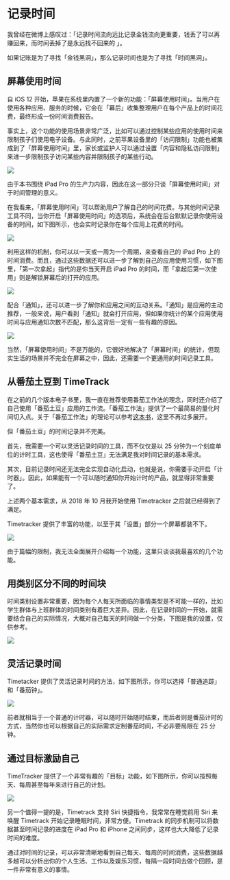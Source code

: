 # 记录时间

我曾经在微博上感叹过：「记录时间流向远比记录金钱流向更重要，钱丢了可以再赚回来，而时间丢掉了是永远找不回来的 」。

如果记账是为了寻找「金钱黑洞」，那么记录时间也是为了寻找「时间黑洞」。

## 屏幕使用时间

自 iOS 12 开始，苹果在系统里内置了一个新的功能：「屏幕使用时间」。当用户在使用各种应用、服务的时候，它会在「幕后」收集整理用户在每个产品上的时间花费，最终形成一份时间消费报告。

事实上，这个功能的使用场景非常广泛，比如可以通过控制某些应用的使用时间来限制孩子们使用电子设备。与此同时，之前苹果设备里的「访问限制」功能也被集成到了「屏幕使用时间」里，家长或监护人可以通过设置「内容和隐私访问限制」来进一步限制孩子访问某些内容并限制孩子的某些行动。


![](https://ebookimage.dailyio.cn/2019/07/10/15627239383177.png)



由于本书围绕 iPad Pro 的生产力内容，因此在这一部分只谈「屏幕使用时间」对于时间管理的意义。

在我看来，「屏幕使用时间」可以帮助用户了解自己的时间花费。与其他时间记录工具不同，当你开启「屏幕使用时间」的选项后，系统会在后台默默记录你使用设备的时间，如下图所示，也会实时记录你在每个应用上花费的时间。


![](https://ebookimage.dailyio.cn/2019/07/10/15627239636312.gif)



利用这样的机制，你可以以一天或一周为一个周期，来查看自己的 iPad Pro 上的时间消费。而且，通过这些数据还可以进一步了解到自己的应用使用习惯，如下图里，「第一次拿起」指代的是你当天开启 iPad Pro 的时间，而「拿起后第一次使用」则是解锁屏幕后的打开的应用。


![](https://ebookimage.dailyio.cn/2019/07/10/15627239746914.png)



配合「通知」，还可以进一步了解你和应用之间的互动关系。「通知」是应用的主动推荐，一般来说，用户看到「通知」就会打开应用，但如果你统计的某个应用使用时间与应用通知次数不匹配，那么这背后一定有一些有趣的原因。



![](https://ebookimage.dailyio.cn/2019/07/10/15627239841364.png)



当然，「屏幕使用时间」不是万能的，它很好地解决了「屏幕时间」的统计，但现实生活的场景并不完全在屏幕之中，因此，还需要一个更通用的时间记录工具。



## 从番茄土豆到 TimeTrack

在之前的几个版本电子书里，我一直在推荐使用番茄工作法的理念，同时还介绍了自己使用「番茄土豆」应用的工作流。「番茄工作法」提供了一个最简易的量化时间切入点。关于「番茄工作法」的理论可以参考[这本书](https://book.douban.com/subject/5916234/)，这里不再过多展开。

但「番茄土豆」的时间记录并不完美。

首先，我需要一个可以灵活记录时间的工具，而不仅仅是以 25 分钟为一个刻度单位的计时工具，这也使得「番茄土豆」无法满足我对时间记录的基本需求。

其次，目前记录时间还无法完全实现自动化启动，也就是说，你需要手动开启「计时器」。因此，如果能有一个可以随时通知你开始计时的产品，就显得非常重要了。

上述两个基本需求，从 2018 年 10 月我开始使用 Timetracker 之后就已经得到了满足。

Timetracker 提供了丰富的功能，以至于其「设置」部分一个屏幕都装不下。

![](https://ebookimage.dailyio.cn/2019/04/29/15565176500527.png)


由于篇幅的限制，我无法全面展开介绍每一个功能，这里只谈谈我最喜欢的几个功能。

## 用类别区分不同的时间块

时间类别设置非常重要，因为每个人每天所面临的事情类型是不可能一样的，比如学生群体与上班群体的时间类别有着巨大差异。因此，在记录时间的一开始，就需要结合自己的实际情况，大概对自己每天的时间做一个分类，下图是我的设置，仅供参考。


![](https://ebookimage.dailyio.cn/2019/04/29/15565176612540.png)



## 灵活记录时间

Timetacker 提供了灵活记录时间的方法，如下图所示，你可以选择「普通追踪」和「番茄钟」。


![](https://ebookimage.dailyio.cn/2019/04/29/15565176738772.png)



前者就相当于一个普通的计时器，可以随时开始随时结束，而后者则是番茄计时的方式，当然你也可以根据自己的实际需求定制番茄时间，不必非要局限在 25 分钟。

## 通过目标激励自己

TimeTracker 提供了一个非常有趣的「目标」功能，如下图所示，你可以按照每天、每周甚至每年来进行自己的计划。



![](https://ebookimage.dailyio.cn/2019/04/29/15565176815790.png)


另一个值得一提的是，Timetrack 支持 Siri 快捷指令，我常常在睡觉前用 Siri 来唤醒 Timetrack 开始记录睡眠时间，非常方便。Timetrack 的同步机制可以将数据甚至时间记录的进度在 iPad Pro 和 iPhone 之间同步，这样也大大降低了记录时间的难度。
![]()

通过对时间的记录，可以非常清晰地看到自己每天、每周的时间消费，这些数据越多越可以分析出你的个人生活、工作以及娱乐习惯，每隔一段时间去做个回顾，是一件非常有意义的事情。

